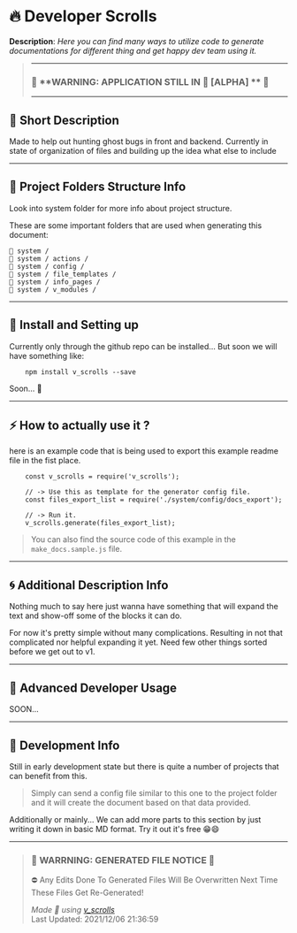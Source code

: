 # **🔥 Developer Scrolls**    
 

 **Description**: _Here you can find many ways to utilize code to generate documentations for different thing and get happy dev team using it._  
  
>---  
>### 🚧 **WARNING: APPLICATION STILL IN 🧱 [ALPHA] **  🚧  
>---   
## **💭 Short Description**    

Made to help out hunting ghost bugs in front and backend.
                Currently in state of organization of files and building up the idea what else to include    

---
## **📁 Project Folders Structure Info**    

Look into system folder for more info about project structure. 
  
  These are some important folders that are used when generating this document:

    📁 system /
    📁 system / actions /
    📁 system / config /
    📁 system / file_templates /
    📁 system / info_pages /
    📁 system / v_modules /         

---
## **🚕 Install and Setting up**    

Currently only through the github repo can be installed...
  But soon we will have something like:
        
        npm install v_scrolls --save
        
  Soon... 🚀    

---
## **⚡ How to actually use it ?**    

here is an example code that is being used to export this example readme file in the fist place. 
        
        
        const v_scrolls = require('v_scrolls');

        // -> Use this as template for the generator config file.
        const files_export_list = require('./system/config/docs_export');

        // -> Run it.
        v_scrolls.generate(files_export_list);

>  You can also find the source code of this example in the ```make_docs.sample.js``` file.
      

---
## **🌀 Additional Description Info**    

Nothing much to say here just wanna have something that will expand the text and show-off some of the blocks it can do.
  
  For now it's pretty simple without many complications. Resulting in not that complicated nor helpful expanding it yet. Need few other things sorted before we get out to v1.    

---
## **🚀 Advanced Developer Usage**    

SOON...    

---
## **🧱 Development Info**    

Still in early development state but there is quite a number of projects that can benefit from this.
  
> Simply can send a config file similar to this one to the project folder and it will create the document based on that data provided.
  
  Additionally or mainly...
  We can add more parts to this section by just writing it down in basic MD format. Try it out it's free 😁😄    

---
>### 🔻 **WARRNING: GENERATED FILE NOTICE**  🔻 
> ⛔ Any Edits Done To Generated Files Will Be Overwritten Next Time These Files Get Re-Generated!  
>  
> _Made 💖 using [v_scrolls]("https://github.com/V-core9/v_scrolls")_      
> Last Updated:  2021/12/06 21:36:59 
